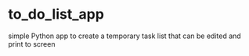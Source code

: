 # to_do_list_app
simple Python app to create a temporary task list that can be edited and print to screen
